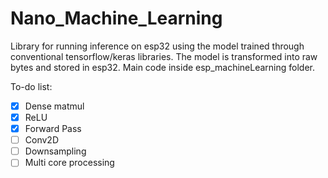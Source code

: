 # Nano_Machine_Learning

Library for running inference on esp32 using the model trained through conventional tensorflow/keras libraries. The model is transformed into raw bytes and stored in esp32. Main code inside esp_machineLearning folder.

To-do list:
- [x] Dense matmul
- [x] ReLU
- [x] Forward Pass
- [ ] Conv2D
- [ ] Downsampling
- [ ] Multi core processing
